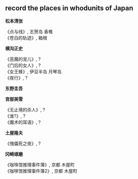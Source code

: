 ## record the places in whodunits of Japan

**松本清张**

《点与线》, 志贺岛 香椎  
《苍白的轨迹》, 箱根

**横沟正史**

《恶魔的宠儿》, ?  
《门后的女人》, ?  
《女王蜂》, 伊豆半岛 月琴岛  
《夜行》, ?  


**东野圭吾**

**宫部美雪**

《无止境的杀人》, ?  
《谁?》, ?  
《魔术的耳语》, ?  

**土屋隆夫**

《傀儡死之夜》, ?  

**冈崎琢磨**

《咖啡馆推理事件簿》, 京都 木屋町  
《咖啡馆推理事件簿2》, 京都 木屋町  